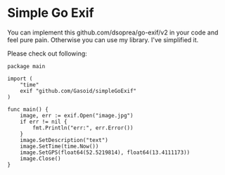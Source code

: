 # Simple Go Exif
You can implement this github.com/dsoprea/go-exif/v2 in your code and feel pure pain.
Otherwise you can use my library. I've simplified it.

Please check out following:

```golang
package main

import (
    "time"
    exif "github.com/Gasoid/simpleGoExif"
)

func main() {
    image, err := exif.Open("image.jpg")
    if err != nil {
        fmt.Println("err:", err.Error())
    }
    image.SetDescription("text")
    image.SetTime(time.Now())
    image.SetGPS(float64(52.5219814), float64(13.4111173))
    image.Close()
}

```
